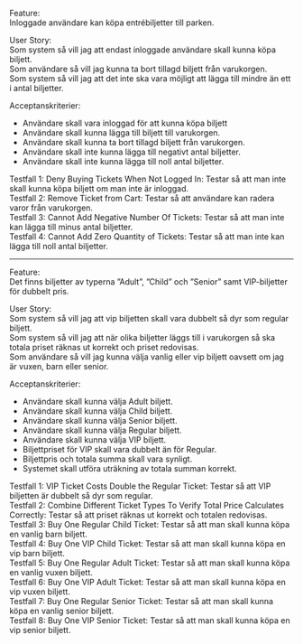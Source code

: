 Feature:  
Inloggade användare kan köpa entrébiljetter till parken.

User Story:  
Som system så vill jag att endast inloggade användare skall kunna köpa biljett.  
Som användare så vill jag kunna ta bort tillagd biljett från varukorgen.  
Som system så vill jag att det inte ska vara möjligt att lägga till mindre än ett i antal biljetter.  

Acceptanskriterier:
- Användare skall vara inloggad för att kunna köpa biljett
- Användare skall kunna lägga till biljett till varukorgen.
- Användare skall kunna ta bort tillagd biljett från varukorgen.
- Användare skall inte kunna lägga till negativt antal biljetter.
- Användare skall inte kunna lägga till noll antal biljetter.

Testfall 1: Deny Buying Tickets When Not Logged In: Testar så att man inte skall kunna köpa biljett om man inte är inloggad.  
Testfall 2: Remove Ticket from Cart: Testar så att användare kan radera varor från varukorgen.  
Testfall 3: Cannot Add Negative Number Of Tickets: Testar så att man inte kan lägga till minus antal biljetter.  
Testfall 4: Cannot Add Zero Quantity of Tickets:  Testar så att man inte kan lägga till noll antal biljetter.  
 
---

Feature:  
Det finns biljetter av typerna ”Adult”, ”Child” och ”Senior” samt VIP-biljetter för dubbelt pris.

User Story:  
Som system så vill jag att vip biljetten skall vara dubbelt så dyr som regular biljett.  
Som system så vill jag att när olika biljetter läggs till i varukorgen så ska totala priset räknas ut korrekt och priset redovisas.  
Som användare så vill jag kunna välja vanlig eller vip biljett oavsett om jag är vuxen, barn eller senior.  

Acceptanskriterier:
- Användare skall kunna välja Adult biljett.
- Användare skall kunna välja Child biljett.
- Användare skall kunna välja Senior biljett.
- Användare skall kunna välja Regular biljett.
- Användare skall kunna välja VIP biljett.
- Biljettpriset för VIP skall vara dubbelt än för Regular.
- Biljettpris och totala summa skall vara synligt.
- Systemet skall utföra uträkning av totala summan korrekt.

Testfall 1: VIP Ticket Costs Double the Regular Ticket: Testar så att VIP biljetten är dubbelt så dyr som regular.  
Testfall 2: Combine Different Ticket Types To Verify Total Price Calculates Correctly: Testar så att priset räknas ut korrekt och totalen redovisas.  
Testfall 3: Buy One Regular Child Ticket: Testar så att man skall kunna köpa en vanlig barn biljett.  
Testfall 4: Buy One VIP Child Ticket: Testar så att man skall kunna köpa en vip barn biljett.  
Testfall 5: Buy One Regular Adult Ticket: Testar så att man skall kunna köpa en vanlig vuxen biljett.  
Testfall 6: Buy One VIP Adult Ticket: Testar så att man skall kunna köpa en vip vuxen biljett.  
Testfall 7: Buy One Regular Senior Ticket: Testar så att man skall kunna köpa en vanlig senior biljett.  
Testfall 8: Buy One VIP Senior Ticket: Testar så att man skall kunna köpa en vip senior biljett.  